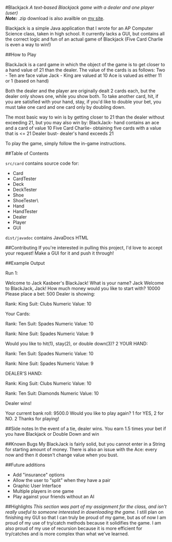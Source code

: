 #Blackjack
*A text-based Blackjack game with a dealer and one player (user)*<br>
***Note:*** .zip download is also availble on [my site](http://jackkasbeer.co).

Blackjack is a simple Java application that I wrote for an AP Computer Science class, taken in high school.  It currently lacks a GUI, but contains all the correct logic and fun of an actual game of Blackjack (Five Card Charlie is even a way to win!)

##How to Play

BlackJack is a card game in which the object of the game is to get closer to a hand value of 21 than the dealer.  The value of the cards is as follows:
Two - Ten are face value
Jack - King are valued at 10
Ace is valued as either 11 or 1 (based on hand)

Both the dealer and the player are originally dealt 2 cards each, but the dealer only shows one, while you show both.  To take another card, hit, if you are satisfied with your hand, stay, if you'd like to double your bet, you must take one card and one card only by doubling down.

The most basic way to win is by getting closer to 21 than the dealer without exceeding 21, but you may also win by:
BlackJack- hand contains an ace and a card of value 10
Five Card Charlie- obtaining five cards with a  value that is <= 21
Dealer bust- dealer's hand exceeds 21

To play the game, simply follow the in-game instructions.

##Table of Contents

`src/card` contains source code for:
- Card
- CardTester
- Deck
- DeckTester
- Shoe
- ShoeTester\
- Hand
- HandTester
- Dealer
- Player
- GUI

`dist/javadoc` contains JavaDocs HTML

##Contributing
If you're interested in pulling this project, I'd love to accept your request! Make a GUI for it and push it through!

##Example Output

Run 1:

Welcome to Jack Kasbeer's BlackJack!
What is your name?
Jack
Welcome to BlackJack, Jack!
How much money would you like to start with?
10000
Please place a bet:
500
Dealer is showing:

Rank: King
Suit: Clubs
Numeric Value: 10


Your Cards:

Rank: Ten
Suit: Spades
Numeric Value: 10

Rank: Nine
Suit: Spades
Numeric Value: 9

Would you like to hit(1), stay(2), or double down(3)?
2
YOUR HAND:

Rank: Ten
Suit: Spades
Numeric Value: 10

Rank: Nine
Suit: Spades
Numeric Value: 9

DEALER'S HAND:

Rank: King
Suit: Clubs
Numeric Value: 10

Rank: Ten
Suit: Diamonds
Numeric Value: 10

Dealer wins!

Your current bank roll: 9500.0
Would you like to play again? 1 for YES, 2 for NO.
2
Thanks for playing!

##Side notes
In the event of a tie, dealer wins.
You earn 1.5 times your bet if you have Blackjack or Double Down and win

##Known Bugs
My BlackJack is fairly solid, but you cannot enter in a String for starting amount of money.
There is also an issue with the Ace: every now and then it doesn't change value when you bust.

##Future additions
- Add "insurance" options
- Allow the user to "split" when they have a pair
- Graphic User Interface
- Multiple players in one game
- Play against your friends without an AI

##Highlights
*This section was part of my assignment for the class, and isn't really useful to someone interested in downloading the game.*
I still plan on finishing my GUI so that I can truly be proud of my game, but as of now I am proud of my use of try/catch methods because it solidifies the game.  I am also proud of my use of recursion because it is more efficient for try/catches and is more complex than what we've learned.
